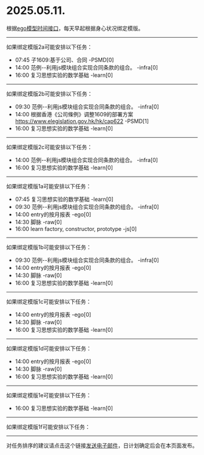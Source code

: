 # 2025.05.11.

根据[ego模型时间接口](https://gitee.com/hyg/blog/blob/master/timeflow.md)，每天早起根据身心状况绑定模版。

---
如果绑定模版2a可能安排以下任务：

- 07:45	子1609:基于公司、合同 -PSMD[0]
- 14:00	范例--利用js模块组合实现合同条款的组合。 -infra[0]
- 16:00	复习思想实验的数学基础 -learn[0]

---
如果绑定模版2b可能安排以下任务：

- 09:30	范例--利用js模块组合实现合同条款的组合。 -infra[0]
- 14:00	根据香港《公司條例》调整1609的部署方案 https://www.elegislation.gov.hk/hk/cap622 -PSMD[1]
- 16:00	复习思想实验的数学基础 -learn[0]

---
如果绑定模版2c可能安排以下任务：

- 14:00	范例--利用js模块组合实现合同条款的组合。 -infra[0]
- 16:00	复习思想实验的数学基础 -learn[0]

---
如果绑定模版1a可能安排以下任务：

- 07:45	复习思想实验的数学基础 -learn[0]
- 09:30	范例--利用js模块组合实现合同条款的组合。 -infra[0]
- 14:00	entry的按月报表 -ego[0]
- 14:30	脚脉 -raw[0]
- 16:00	learn factory, constructor, prototype -js[0]

---
如果绑定模版1b可能安排以下任务：

- 09:30	范例--利用js模块组合实现合同条款的组合。 -infra[0]
- 14:00	entry的按月报表 -ego[0]
- 14:30	脚脉 -raw[0]
- 16:00	复习思想实验的数学基础 -learn[0]

---
如果绑定模版1c可能安排以下任务：

- 14:00	entry的按月报表 -ego[0]
- 14:30	脚脉 -raw[0]
- 16:00	复习思想实验的数学基础 -learn[0]

---
如果绑定模版1d可能安排以下任务：

- 14:00	entry的按月报表 -ego[0]
- 14:30	脚脉 -raw[0]
- 16:00	复习思想实验的数学基础 -learn[0]

---
如果绑定模版1e可能安排以下任务：

- 16:00	复习思想实验的数学基础 -learn[0]

---
如果绑定模版1f可能安排以下任务：


---
对任务排序的建议请点击这个链接<a href="mailto:huangyg@mars22.com?subject=关于2025.05.11.任务排序的建议&body=date: 2025.05.11.%0D%0Afile: ../../blog/release/time/d.20250511.md%0D%0A---请勿修改邮件主题及以上内容---%0D%0A">发送电子邮件</a>，日计划确定后会在本页面发布。
